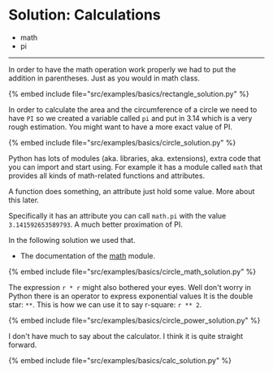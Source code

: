 # Solution: Calculations


* math
* pi
* **


In order to have the math operation work properly we had to put the addition in parentheses. Just as you would in math class.


{% embed include file="src/examples/basics/rectangle_solution.py" %}


In order to calculate the area and the circumference of a circle we need to have `PI` so we created a variable called
`pi` and put in 3.14 which is a very rough estimation. You might want to have a more exact value of PI.


{% embed include file="src/examples/basics/circle_solution.py" %}


Python has lots of modules (aka. libraries, aka. extensions), extra code that you can import and start using.
For example it has a module called `math` that provides all kinds of math-related functions and attributes.

A function does something, an attribute just hold some value. More about this later.

Specifically it has an attribute you can call `math.pi` with the value `3.141592653589793`. A much better proximation of PI.

In the following solution we used that.


* The documentation of the [math](https://docs.python.org/library/math.html) module.

{% embed include file="src/examples/basics/circle_math_solution.py" %}



The expression `r * r` might also bothered your eyes. Well don't worry in Python there is an operator to express exponential values
It is the double star: `**`. This is how we can use it to say r-square: `r ** 2`.


{% embed include file="src/examples/basics/circle_power_solution.py" %}



I don't have much to say about the calculator. I think it is quite straight forward.


{% embed include file="src/examples/basics/calc_solution.py" %}


